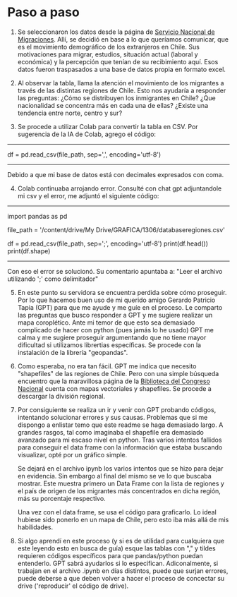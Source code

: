 # Paso a paso

1. Se seleccionaron los datos desde la página de [Servicio Nacional de Migraciones](https://serviciomigraciones.cl). Allí, se decidió en base a lo que queríamos comunicar, que es el movimiento demográfico de los extranjeros en Chile. Sus motivaciones para migrar, estudios, situación actual (laboral y económica) y la percepción que tenían de su recibimiento aquí. Esos datos fueron traspasados a una base de datos propia en formato excel. 

1. Al observar la tabla, llama la atención el movimiento de los migrantes a través de las distintas regiones de Chile. Esto nos ayudaría a responder las preguntas: ¿Cómo se distribuyen los inmigrantes en Chile? ¿Que nacionalidad se concentra más en cada una de ellas? ¿Existe una tendencia entre norte, centro y sur? 

1. Se procede a utilizar Colab para convertir la tabla en CSV. Por sugerencia de la IA de Colab, agrego el código:

----------


df = pd.read_csv(file_path, sep=',', encoding='utf-8')

------

Debido a que mi base de datos está con decimales expresados con coma. 

4. Colab continuaba arrojando error. Consulté con chat gpt adjuntandole mi csv y el error, me adjuntó el siguiente código: 
----

import pandas as pd

file_path = '/content/drive/My Drive/GRAFICA/1306/databaseregiones.csv'

df = pd.read_csv(file_path, sep=';', encoding='utf-8')
print(df.head())
print(df.shape)

-----


Con eso el error se solucionó. Su comentario apuntaba a: "Leer el archivo utilizando ';' como delimitador"

5. En este punto su servidora se encuentra perdida sobre cómo proseguir. Por lo que hacemos buen uso de mi querido amigo Gerardo Patricio Tapia (GPT) para que me ayude y me guíe en el proceso. Le comparto las preguntas que busco responder a GPT y me sugiere realizar un mapa coroplético. Ante mi temor de que esto sea demasiado complicado de hacer con python (pues jamás lo he usado) GPT me calma y me sugiere proseguir argumentando que no tiene mayor dificultad si utilizamos librertias específicas. Se procede con la instalación de la librería "geopandas". 

6. Como esperaba, no era tan fácil. GPT me indica que necesito "shapefiles" de las regiones de Chile. Pero con una simple búsqueda encuentro que la maravillosa página de la [Biblioteca del Congreso Nacional](https://www.bcn.cl/siit/mapas_vectoriales) cuenta con mapas vectoriales y shapefiles. Se procede a descargar la división regional. 

7. Por consiguiente se realiza un ir y venir con GPT probando códigos, intentando solucionar errores y sus causas. Problemas que si me dispongo a enlistar temo que este readme se haga demasiado largo. A grandes rasgos, tal como imaginaba el shapefile era demasiado avanzado para mi escaso nivel en python. Tras varios intentos fallidos para conseguir el data frame con la información que estaba buscando visualizar, opté por un gráfico simple. 

    Se dejará en el archivo ipynb los varios intentos que se hizo para dejar en evidencia. Sin embargo al final del mismo se ve lo que buscaba mostrar. Este muestra primero un Data Frame con la lista de regiones y el país de origen de los migrantes más concentrados en dicha región, más su porcentaje respectivo. 

    Una vez con el data frame, se usa el código para graficarlo. Lo ideal hubiese sido ponerlo en un mapa de Chile, pero esto iba más allá de mis habilidades. 

8. Si algo aprendí en este proceso (y si es de utilidad para cualquiera que este leyendo esto en busca de guía) esque las tablas con "," y tildes requieren códigos específicos para que pandas/python puedan entenderlo. GPT sabrá ayudarlos si lo especifican. Adiconalmente, si trabajan en el archivo .ipynb en días distintos, puede que surjan errores, puede deberse a que deben volver a hacer el proceso de concectar su drive ('reproducir' el código de drive). 



